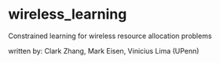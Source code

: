 # wireless_learning
Constrained learning for wireless resource allocation problems

written by: Clark Zhang, Mark Eisen, Vinicius Lima (UPenn)
